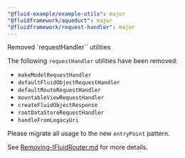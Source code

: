 ```yaml
---
"@fluid-example/example-utils": major
"@fluidframework/aqueduct": major
"@fluidframework/request-handler": major
---
```


Removed `requestHandler`` utilities

The following `requestHandler` utilities have been removed:

-   `makeModelRequestHandler`
-   `defaultFluidObjectRequestHandler`
-   `defaultRouteRequestHandler`
-   `mountableViewRequestHandler`
-   `createFluidObjectResponse`
-   `rootDataStoreRequestHandler`
-   `handleFromLegacyUri`

Please migrate all usage to the new `entryPoint` pattern.

See [Removing-IFluidRouter.md](https://github.com/microsoft/FluidFramework/blob/main/packages/common/core-interfaces/Removing-IFluidRouter.md) for more details.
